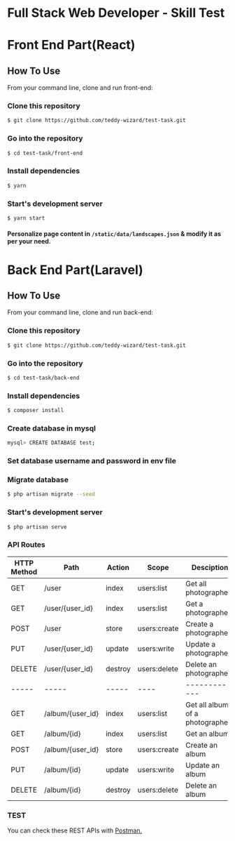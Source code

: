 # Full Stack Web Developer - Skill Test

# Front End Part(React)

## How To Use 

From your command line, clone and run front-end:

### Clone this repository
```bash
$ git clone https://github.com/teddy-wizard/test-task.git
```

### Go into the repository
```bash
$ cd test-task/front-end
```

### Install dependencies
```bash
$ yarn
```

### Start's development server
```bash
$ yarn start
```

#### Personalize page content in `/static/data/landscapes.json` & modify it as per your need.


# Back End Part(Laravel)

## How To Use 

From your command line, clone and run back-end:

### Clone this repository
```bash
$ git clone https://github.com/teddy-wizard/test-task.git
```

### Go into the repository
```bash
$ cd test-task/back-end
```

### Install dependencies
```bash
$ composer install
```

### Create database in mysql
```bash
mysql> CREATE DATABASE test;
```

### Set database username and password in env file

### Migrate database
```bash
$ php artisan migrate --seed
```

### Start's development server
```bash
$ php artisan serve
```


### API Routes
| HTTP Method	| Path | Action | Scope | Desciption  |
| ----- | ----- | ----- | ---- |------------- |
| GET      | /user | index | users:list | Get all photographers
| GET      | /user/{user_id} | index | users:list | Get a photographer
| POST     | /user | store | users:create | Create a photographer
| PUT      | /user/{user_id} | update | users:write | Update a photographer
| DELETE      | /user/{user_id} | destroy | users:delete | Delete an photographer
| ----- | ----- | ----- | ---- |------------- |
| GET      | /album/{user_id} | index | users:list | Get all albums of a photographer
| GET      | /album/{id} | index | users:list | Get an album
| POST     | /album/{user_id} | store | users:create | Create an album
| PUT      | /album/{id} | update | users:write | Update an album
| DELETE      | /album/{id} | destroy | users:delete | Delete an album

### TEST
You can check these REST APIs with [Postman.](https://www.getpostman.com/)
